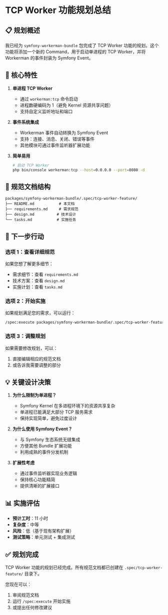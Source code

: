 # TCP Worker 功能规划总结

## 📋 规划概述

我已经为 `symfony-workerman-bundle` 包完成了 TCP Worker 功能的规划。这个功能将添加一个新的 Command，用于启动单进程的 TCP Worker，并将 Workerman 的事件封装为 Symfony Event。

## 🎯 核心特性

1. **单进程 TCP Worker**
   - 通过 `workerman:tcp` 命令启动
   - 进程数硬编码为 1（避免 Kernel 资源共享问题）
   - 支持自定义监听地址和端口

2. **事件系统集成**
   - Workerman 事件自动转换为 Symfony Event
   - 支持：连接、消息、关闭、错误等事件
   - 其他模块可通过事件监听器扩展功能

3. **简单易用**
   ```bash
   # 启动 TCP Worker
   php bin/console workerman:tcp --host=0.0.0.0 --port=8080 -d
   ```

## 📁 规范文档结构

```
packages/symfony-workerman-bundle/.spec/tcp-worker-feature/
├── README.md           # 本文档
├── requirements.md     # 需求规范
├── design.md          # 技术设计
└── tasks.md           # 实施任务
```

## 🚀 下一步行动

### 选项 1：查看详细规范
如果您想了解更多细节：
- 需求细节：查看 `requirements.md`
- 技术方案：查看 `design.md`
- 实施计划：查看 `tasks.md`

### 选项 2：开始实施
如果规划满足您的需求，可以运行：
```bash
/spec:execute packages/symfony-workerman-bundle/.spec/tcp-worker-feature
```

### 选项 3：调整规划
如果需要修改规划，可以：
1. 直接编辑相应的规范文档
2. 或告诉我需要调整的部分

## 💡 关键设计决策

1. **为什么限制为单进程？**
   - Symfony Kernel 在多进程环境下的资源共享复杂
   - 单进程已能满足大部分 TCP 服务需求
   - 保持实现简单，避免过度设计

2. **为什么使用 Symfony Event？**
   - 与 Symfony 生态系统无缝集成
   - 方便其他 Bundle 扩展功能
   - 利用成熟的事件分发机制

3. **扩展性考虑**
   - 通过事件监听器实现业务逻辑
   - 保持核心功能精简
   - 提供清晰的扩展接口

## 📊 实施评估

- **预计工时**：11 小时
- **复杂度**：中等
- **风险**：低（基于现有架构扩展）
- **测试策略**：单元测试 + 集成测试

## ✅ 规划完成

TCP Worker 功能的规划已经完成。所有规范文档都已创建在 `.spec/tcp-worker-feature/` 目录下。

您现在可以：
1. 审阅规范文档
2. 运行 `/spec:execute` 开始实施
3. 或提出任何修改建议